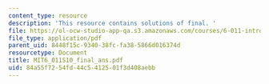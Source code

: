 ```yaml
---
content_type: resource
description: 'This resource contains solutions of final. '
file: https://ol-ocw-studio-app-qa.s3.amazonaws.com/courses/6-011-introduction-to-communication-control-and-signal-processing-spring-2010/84a55f7254fd44c5412501f3d408aebb_MIT6_011S10_final_ans.pdf
file_type: application/pdf
parent_uid: 8448f15c-9340-38fc-fa38-5866d016374d
resourcetype: Document
title: MIT6_011S10_final_ans.pdf
uid: 84a55f72-54fd-44c5-4125-01f3d408aebb
---
```

